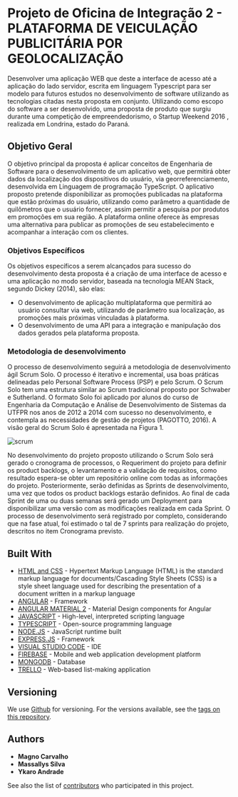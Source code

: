 # Projeto de Oficina de Integração 2 - PLATAFORMA DE VEICULAÇÃO PUBLICITÁRIA POR GEOLOCALIZAÇÃO

Desenvolver uma aplicação WEB que deste a interface de acesso até a aplicação do lado servidor, escrita em linguagem Typescript para ser modelo para futuros estudos no desenvolvimento de software utilizando as tecnologias citadas nesta proposta em conjunto. Utilizando como escopo do software a ser desenvolvido, uma proposta de produto que surgiu durante uma competição de empreendedorismo, o Startup Weekend 2016 , realizada em Londrina, estado do Paraná.

## Objetivo Geral

O objetivo principal da proposta é aplicar conceitos de Engenharia de Software para o desenvolvimento de um aplicativo web, que permitirá obter dados da localização dos dispositivos do usuário, via georreferenciamento, desenvolvida em Linguagem de programação TypeScript. O aplicativo proposto pretende disponibilizar as promoções publicadas na plataforma que estão próximas do usuário, utilizando como parâmetro a quantidade de quilômetros que o usuário fornecer, assim permitir a pesquisa por produtos em promoções em sua região. A plataforma online oferece às empresas uma alternativa para publicar as promoções de seu estabelecimento e acompanhar a interação com os clientes.

### Objetivos Específicos

Os objetivos específicos a serem alcançados para sucesso do desenvolvimento desta proposta é a criação de uma interface de acesso e uma aplicação no modo servidor, baseada na tecnologia MEAN Stack, segundo Dickey (2014), são elas:

* O desenvolvimento de aplicação multiplataforma que permitirá ao usuário consultar via web, utilizando de parâmetro sua localização, as promoções mais próximas vinculadas à plataforma.
* O desenvolvimento de uma API para a integração e manipulação dos dados gerados pela plataforma proposta.

### Metodologia de desenvolvimento

O processo de desenvolvimento seguirá a metodologia de desenvolvimento ágil Scrum Solo. O processo é iterativo e incremental, usa boas práticas delineadas pelo Personal Software Process (PSP) e pelo Scrum. O Scrum Solo tem uma estrutura similar ao Scrum tradicional proposto por Schwaber e Sutherland. O formato Solo foi aplicado por alunos do curso de Engenharia da Computação e Análise de
Desenvolvimento de Sistemas da UTFPR nos anos de 2012 a 2014 com sucesso no desenvolvimento, e contempla as necessidades de gestão de projetos (PAGOTTO, 2016). A visão geral do Scrum Solo é apresentada na Figura 1.

![scrum](https://user-images.githubusercontent.com/38119343/64613104-b91c0380-d3ab-11e9-8b72-9183ab99580c.PNG)

No desenvolvimento do projeto proposto utilizando o Scrum Solo será gerado o cronograma de processos, o Requeriment do projeto para definir os product backlogs, o levantamento e a validação de requisitos, como resultado espera-se obter um repositório online com todas as informações do projeto. Posteriormente, serão definidas as Sprints de desenvolvimento, uma vez que todos os product backlogs
estarão definidos. Ao final de cada Sprint de uma ou duas semanas será gerado um Deployment para disponibilizar uma versão com as modificações realizada em cada Sprint. O processo de desenvolvimento será registrado por completo, considerando que na fase atual,
foi estimado o tal de 7 sprints para realização do projeto, descritos no item Cronograma previsto.


## Built With

* [HTML and CSS](https://www.w3.org/html/) - Hypertext Markup Language (HTML) is the standard markup language for documents/Cascading Style Sheets (CSS) is a style sheet language used for describing the presentation of a document written in a markup language
* [ANGULAR](https://angular.io) - Framework
* [ANGULAR MATERIAL 2](https://material.angular.io) - Material Design components for Angular
* [JAVASCRIPT](https://www.javascript.com) - High-level, interpreted scripting language 
* [TYPESCRIPT](https://www.typescriptlang.org) -  Open-source programming language
* [NODE.JS](https://nodejs.org/en/) - JavaScript runtime built 
* [EXPRESS.JS](https://expressjs.com/pt-br/) - Framework
* [VISUAL STUDIO CODE](https://code.visualstudio.com) - IDE
* [FIREBASE](https://firebase.google.com/?hl=pt-br) - Mobile and web application development platform
* [MONGODB](https://www.mongodb.com) - Database
* [TRELLO](https://trello.com) - Web-based list-making application 


## Versioning

We use [Github](https://github.com) for versioning. For the versions available, see the [tags on this repository](https://github.com/magnocarvalho/oficina2). 

## Authors

* **Magno Carvalho**
* **Massallys Silva**
* **Ykaro Andrade**

See also the list of [contributors](https://github.com/magnocarvalho/oficina2/graphs/contributors) who participated in this project.
